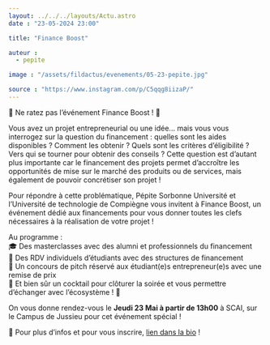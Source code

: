 ```yaml
---
layout: ../../../layouts/Actu.astro
date : "23-05-2024 23:00"

title: "Finance Boost"

auteur :
  - pepite

image : "/assets/fildactus/evenements/05-23-pepite.jpg"

source : "https://www.instagram.com/p/C5qqg8iizaP/"
---
```


🚀 Ne ratez pas l’événement Finance Boost ! 🚀

Vous avez un projet entrepreneurial ou une idée... mais vous vous interrogez sur la question du financement : quelles sont les aides disponibles ? Comment les obtenir ? Quels sont les critères d’éligibilité ? Vers qui se tourner pour obtenir des conseils ? Cette question est d’autant plus importante car le financement des projets permet d’accroître les opportunités de mise sur le marché des produits ou de services, mais également de pouvoir concrétiser son projet !

Pour répondre à cette problématique, Pépite Sorbonne Université et l’Université de technologie de Compiègne vous invitent à Finance Boost, un événement dédié aux financements pour vous donner toutes les clefs nécessaires à la réalisation de votre projet !

Au programme :  
🎓 Des masterclasses avec des alumni et professionnels du financement  
🤝 Des RDV individuels d’étudiants avec des structures de financement  
🎤 Un concours de pitch réservé aux étudiant(e)s entrepreneur(e)s avec une remise de prix  
🥂 Et bien sûr un cocktail pour clôturer la soirée et vous permettre d’échanger avec l’écosystème ! 🥂

On vous donne rendez-vous le __Jeudi 23 Mai à partir de 13h00__ à SCAI, sur le Campus de Jussieu pour cet événement spécial !

🔗 Pour plus d’infos et pour vous inscrire, [lien dans la bio](https://events.etu.sorbonne-universite.fr/) !